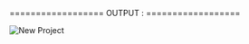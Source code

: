 ================== OUTPUT : ==================


![New Project](https://user-images.githubusercontent.com/101047115/157018824-bd8fd936-31ee-4876-96c5-3cc5fba83137.png)
